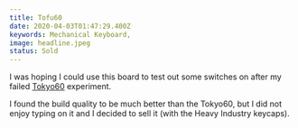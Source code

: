 ```yaml
---
title: Tofu60
date: 2020-04-03T01:47:29.400Z
keywords: Mechanical Keyboard,
image: headline.jpeg
status: Sold
---
```


I was hoping I could use this board to test out some switches on after my failed [Tokyo60](/boards/tokyo60) experiment.

I found the build quality to be much better than the Tokyo60, but I did not enjoy typing on it and I decided to sell it (with the Heavy Industry keycaps).
